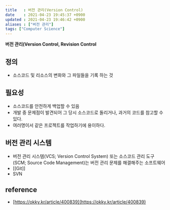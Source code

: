 ```yaml
---
title   : 버전 관리(Version Control) 
date    : 2021-04-23 19:45:37 +0900
updated : 2021-04-23 19:46:42 +0900
aliases : ["버전 관리"]
tags: ["Computer Science"]
---
```

**버전 관리(Version Control, Revision Control**

## 정의 
- 소스코드 및 리소스의 변화와 그 파일들을 기록 하는 것 
  
## 필요성
- 소스코드를 안전하게 백업할 수 있음 
- 개발 중 문제점이 발견되어 그 당시 소스코드로 돌리거나, 과거의 코드를 참고할 수 있다. 
- 여러명이서 같은 프로젝트를 작업하기에 용이하다. 

## 버전 관리 시스템
-  버전 관리 시스템(VCS; Version Control System) 또는 소스코드 관리 도구(SCM; Source Code Management)는 버전 관리 문제를 해결해주는 소프트웨어 
-  [[Git]]
-  SVN 

## reference
- [https://okky.kr/article/400839](https://okky.kr/article/400839)
